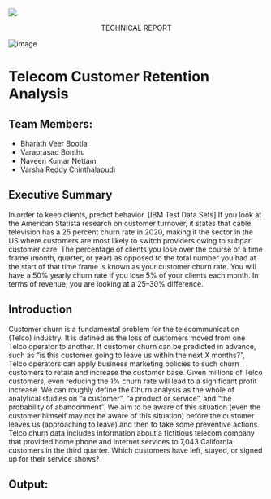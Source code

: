 
<image align="center" src="https://user-images.githubusercontent.com/43872050/196559217-707989b8-c368-4c85-932c-f2b5e377b6dd.png"/>

<p align="center">TECHNICAL REPORT</p>

![image](https://user-images.githubusercontent.com/43872050/196559434-6dbda1e1-79c6-456e-8e3a-deac0e657d47.png)

# Telecom Customer Retention Analysis

## Team Members:
- Bharath Veer Bootla
- Varaprasad Bonthu
- Naveen Kumar Nettam
- Varsha Reddy Chinthalapudi


## Executive Summary
In order to keep clients, predict behavior. [IBM Test Data Sets] If you look at the American Statista research on customer turnover, it states that cable television has a 25 percent churn rate in 2020, making it the sector in the US where customers are most likely to switch providers owing to subpar customer care. The percentage of clients you lose over the course of a time frame (month, quarter, or year) as opposed to the total number you had at the start of that time frame is known as your customer churn rate. 
You will have a 50% yearly churn rate if you lose 5% of your clients each month. In terms of revenue, you are looking at a 25–30% difference.

## Introduction

Customer churn is a fundamental problem for the telecommunication (Telco) industry. It is defined as the loss of customers moved from one Telco operator to another. If customer churn can be predicted in advance, such as “is this customer going to leave us within the next X months?”, Telco operators can apply business marketing policies to such churn customers to retain and increase the customer base. Given millions of Telco customers, even reducing the 1% churn rate will lead to a significant profit increase. 
We can roughly define the Churn analysis as the whole of analytical studies on “a customer”, “a product or service”, and “the probability of abandonment”. We aim to be aware of this situation (even the customer himself may not be aware of this situation) before the customer leaves us (approaching to leave) and then to take some preventive actions. 
Telco churn data includes information about a fictitious telecom company that provided home phone and Internet services to 7,043 California customers in the third quarter. Which customers have left, stayed, or signed up for their service shows?  

## Output:


